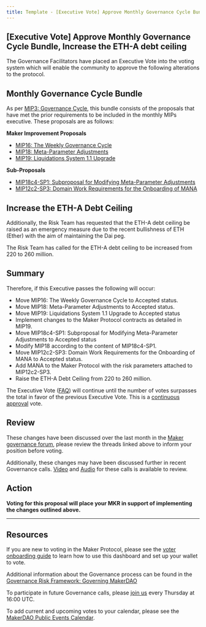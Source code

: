 ```yaml
---
title: Template - [Executive Vote] Approve Monthly Governance Cycle Bundle, Increase the ETH-A debt ceiling
---
```


## [Executive Vote] Approve Monthly Governance Cycle Bundle, Increase the ETH-A debt ceiling

The Governance Facilitators have placed an Executive Vote into the voting system which will enable the community to approve the following alterations to the protocol.

## Monthly Governance Cycle Bundle

As per [MIP3: Governance Cycle](https://github.com/makerdao/mips/blob/master/MIP3/mip3.md), this bundle consists of the proposals that have met the prior requirements to be included in the monthly MIPs executive. These proposals are as follows:

**Maker Improvement Proposals**

- [MIP16: The Weekly Governance Cycle](https://forum.makerdao.com/t/3008)
- [MIP18: Meta-Parameter Adjustments](https://forum.makerdao.com/t/3118)
- [MIP19: Liquidations System 1.1 Upgrade](https://forum.makerdao.com/t/3098)

**Sub-Proposals**

- [MIP18c4-SP1: Subproposal for Modifying Meta-Parameter Adjustments](https://forum.makerdao.com/t/3119)
- [MIP12c2-SP3: Domain Work Requirements for the Onboarding of MANA](https://forum.makerdao.com/t/3139)

## Increase the ETH-A Debt Ceiling

Additionally, the Risk Team has requested that the ETH-A debt ceiling be raised as an emergency measure due to the recent bullishness of ETH (Ether) with the aim of maintaining the Dai peg.

The Risk Team has called for the ETH-A debt ceiling to be increased from 220 to 260 million.

## Summary

Therefore, if this Executive passes the following will occur:

- Move MIP16: The Weekly Governance Cycle to Accepted status.
- Move MIP18: Meta-Parameter Adjustments to Accepted status.
- Move MIP19: Liquidations System 1.1 Upgrade to Accepted status
- Implement changes to the Maker Protocol contracts as detailed in MIP19.
- Move MIP18c4-SP1: Subproposal for Modifying Meta-Parameter Adjustments to Accepted status
- Modify MIP18 according to the content of MIP18c4-SP1.
- Move MIP12c2-SP3: Domain Work Requirements for the Onboarding of MANA to Accepted status.
- Add MANA to the Maker Protocol with the risk parameters attached to MIP12c2-SP3.
- Raise the ETH-A Debt Ceiling from 220 to 260 million.

The Executive Vote ([FAQ](https://community-development.makerdao.com/makerdao-mcd-faqs/faqs#governance)) will continue until the number of votes surpasses the total in favor of the previous Executive Vote. This is a [continuous approval](https://community-development.makerdao.com/makerdao-mcd-faqs/faqs/governance#what-is-continuous-approval-voting) vote.

## Review

These changes have been discussed over the last month in the [Maker governance forum](https://forum.makerdao.com/), please review the threads linked above to inform your position before voting.

Additionally, these changes may have been discussed further in recent Governance calls. [Video](https://www.youtube.com/playlist?list=PLLzkWCj8ywWNq5-90-Id6VPSsrk4OWVan) and [Audio](https://soundcloud.com/makerdao/sets/governance-calls) for these calls is available to review.

## Action

**Voting for this proposal will place your MKR in support of implementing the changes outlined above.**

---

## Resources

If you are new to voting in the Maker Protocol, please see the [voter onboarding guide](https://community-development.makerdao.com/onboarding/voter-onboarding) to learn how to use this dashboard and set up your wallet to vote.

Additional information about the Governance process can be found in the [Governance Risk Framework: Governing MakerDAO](https://community-development.makerdao.com/governance/governance-risk-framework)

To participate in future Governance calls, please [join us](https://community-development.makerdao.com/governance/governance-and-risk-meetings) every Thursday at 16:00 UTC.

To add current and upcoming votes to your calendar, please see the [MakerDAO Public Events Calendar](https://calendar.google.com/calendar/embed?src=makerdao.com_3efhm2ghipksegl009ktniomdk%40group.calendar.google.com&ctz=America%2FLos_Angeles).
